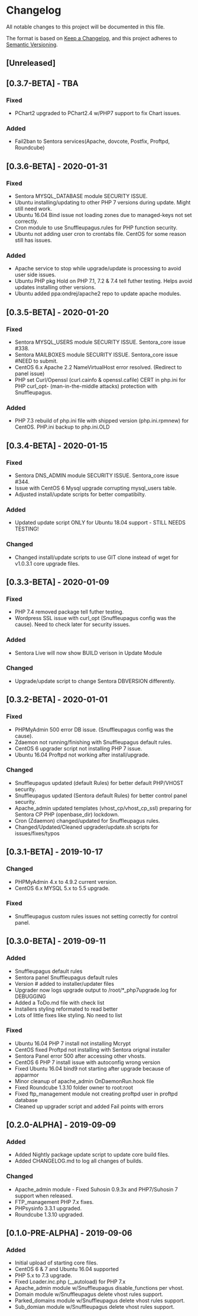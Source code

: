 # Changelog
All notable changes to this project will be documented in this file.

The format is based on [Keep a Changelog](https://keepachangelog.com/en/1.0.0/),
and this project adheres to [Semantic Versioning](https://semver.org/spec/v2.0.0.html).

## [Unreleased]
## [0.3.7-BETA] - TBA
### Fixed
- PChart2 upgraded to PChart2.4 w/PHP7 support to fix Chart issues.

### Added
- Fail2ban to Sentora services(Apache, dovcote, Postfix, Proftpd, Roundcube)

## [0.3.6-BETA] - 2020-01-31
### Fixed
- Sentora MYSQL_DATABASE module SECURITY ISSUE.
- Ubuntu installing/updating to other PHP 7 versions during update. Might still need work.
- Ubuntu 16.04 Bind issue not loading zones due to managed-keys not set correctly.
- Cron module to use Snuffleupagus.rules for PHP function security.
- Ubuntu not adding user cron to crontabs file. CentOS for some reason still has issues.

### Added
- Apache service to stop while upgrade/update is processing to avoid user side issues.
- Ubuntu PHP pkg Hold on PHP 7.1, 7.2 & 7.4 tell futher testing. Helps avoid updates installing other versions.
- Ubuntu added ppa:ondrej/apache2 repo to update apache modules.

## [0.3.5-BETA] - 2020-01-20
### Fixed
- Sentora MYSQL_USERS module SECURITY ISSUE. Sentora_core issue #338.
- Sentora MAILBOXES module SECURITY ISSUE. Sentora_core issue #NEED to submit.
- CentOS 6.x Apache 2.2 NameVirtualHost error resolved. (Redirect to panel issue)
- PHP set Curl/Openssl (curl.cainfo & openssl.cafile) CERT in php.ini for PHP curl_opt- 
  (man-in-the-middle attacks) protection with Snuffleupagus.

### Added
- PHP 7.3 rebuild of php.ini file with shipped version (php.ini.rpmnew) for CentOS. PHP.ini backup to php.ini.OLD

## [0.3.4-BETA] - 2020-01-15
### Fixed
- Sentora DNS_ADMIN module SECURITY ISSUE. Sentora_core issue #344.
- Issue with CentOS 6 Mysql upgrade corrupting mysql_users table.
- Adjusted install/update scripts for better compatibilty.

### Added
- Updated update script ONLY for Ubuntu 18.04 support - STILL NEEDS TESTING!

### Changed
- Changed install/update scripts to use GIT clone instead of wget for v1.0.3.1 core upgrade files.

## [0.3.3-BETA] - 2020-01-09
### Fixed
- PHP 7.4 removed package tell futher testing.
- Wordpress SSL issue with curl_opt (Snuffleupagus config was the cause). Need to check later for security issues.

### Added
- Sentora Live will now show BUILD verison in Update Module

### Changed
- Upgrade/update script to change Sentora DBVERSION differently. 

## [0.3.2-BETA] - 2020-01-01
### Fixed
- PHPMyAdmin 500 error DB issue. (Snuffleupagus config was the cause).
- Zdaemon not running/finishing with Snuffleupagus default rules.
- CentOS 6 upgrader script not installing PHP 7 issue.
- Ubuntu 16.04 Proftpd not working after install/upgrade.

### Changed
- Snuffleupagus updated (default Rules) for better default PHP/VHOST security.
- Snuffleupagus updated (Sentora default Rules) for better control panel security.
- Apache_admin updated templates (vhost_cp/vhost_cp_ssl) preparing for Sentora CP PHP (openbase_dir) lockdown.
- Cron (Zdaemon) changed/updated for Snuffleupagus rules.
- Changed/Updated/Cleaned upgrader/update.sh scripts for issues/fixes/typos

## [0.3.1-BETA] - 2019-10-17
### Changed
- PHPMyAdmin 4.x to 4.9.2 current version.
- CentOS 6.x MYSQL 5.x to 5.5 upgrade.

### Fixed
- Snuffleupagus custom rules issues not setting correctly for control panel.

## [0.3.0-BETA] - 2019-09-11
### Added
- Snuffleupagus default rules
- Sentora panel Snuffleupagus default rules
- Version # added to installer/updater files
- Upgrader now logs upgrade output to /root/*_php7upgrade.log for DEBUGGING
- Added a ToDo.md file with check list
- Installers styling reformated to read better
- Lots of little fixes like styling. No need to list

### Fixed
- Ubuntu 16.04 PHP 7 install not installing Mcrypt
- CentOS fixed Proftpd not installing with Sentora orignal installer
- Sentora Panel error 500 after accessing other vhosts.
- CentOS 6 PHP 7 install issue with autoconfig wrong version
- Fixed Ubuntu 16.04 bind9 not starting after upgrade because of apparmor
- Minor cleanup of apache_admin OnDaemonRun.hook file 
- Fixed Roundcube 1.3.10 folder owner to root:root
- Fixed ftp_management module not creating proftpd user in proftpd database
- Cleaned up upgrader script and added Fail points with errors

## [0.2.0-ALPHA] - 2019-09-09
### Added
- Added Nightly package update script to update core build files.
- Added CHANGELOG.md to log all changes of builds.

### Changed
- Apache_admin module - Fixed Suhosin 0.9.3x and PHP7/Suhosin 7 support when released.
- FTP_management PHP 7.x fixes.
- PHPsysinfo 3.3.1 upgraded.
- Roundcube 1.3.10 upgraded.

## [0.1.0-PRE-ALPHA] - 2019-09-06
### Added
- Initial upload of starting core files.
- CentOS 6 & 7 and Ubuntu 16.04 supported
- PHP 5.x to 7.3 upgrade.
- Fixed Loader.inc.php (__autoload) for PHP 7.x
- Apache_admin module w/Snuffleupagus disable_functions per vhost.
- Domain module w/Snuffleupagus delete vhost rules support.
- Parked_domains module w/Snuffleupagus delete vhost rules support.
- Sub_domian module w/Snuffleupagus delete vhost rules support.

